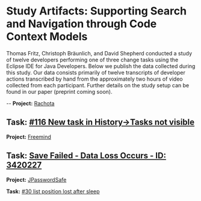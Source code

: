 # Study Artifacts: Supporting Search and Navigation through Code Context Models

Thomas Fritz, Christoph Bräunlich, and David Shepherd conducted a study of twelve developers performing one of three change tasks using the Eclipse IDE for Java Developers. Below we publish the data collected during this study.  Our data consists primarily of twelve transcripts of developer actions transcribed by hand from the approximately two hours of video collected from each participant. Further details on the study setup can be found in our paper (preprint coming soon). 

--
**Project:** [Rachota](http://sourceforge.net/projects/rachota/)

**Task:** [#116 New task in History->Tasks not visible](http://sourceforge.net/p/rachota/bugs/116/)
--
**Project:** [Freemind](http://sourceforge.net/projects/freemind/)

**Task:** [Save Failed - Data Loss Occurs - ID: 3420227](http://sourceforge.net/tracker/?func=detail&aid=3420227&group_id=7118&atid=107118)
--
**Project:** [JPasswordSafe](http://sourceforge.net/projects/jpwsafe/)

**Task:** [#30 list position lost after sleep](http://sourceforge.net/p/jpwsafe/bugs/30/)